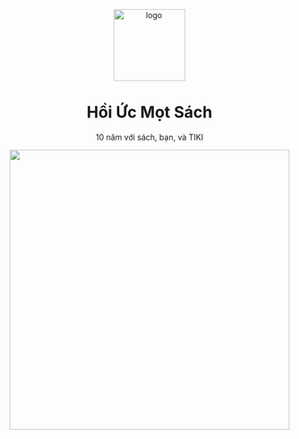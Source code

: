 <div align="center">
  <img src="https://salt.tikicdn.com/ts/upload/18/07/01/d860570d35ca7c71af98b69b53223daf.png" width="128" alt="logo" />
   <h1>Hồi Ức Mọt Sách</h1>
  <p>
    10 năm với sách, bạn, và TIKI
  </p>
  <img src="https://salt.tikicdn.com/ts/upload/24/41/de/533b37b1ab690d0fe4d08221812b2d43.png" height="500" />
</div>
